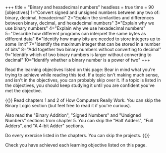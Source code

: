 +++
title = "Binary and hexadecimal numbers"
headless = true
time = 90
[objectives]
    1="Convert signed and unsigned numbers between any two of: binary, decimal, hexadecimal"
    2="Explain the similarities and differences between binary, decimal, and hexadecimal numbers"
    3="Explain why we use binary numbers"
    4="Explain why we use hexadecimal numbers"
    5="Describe how different programs can interpret the same bytes as different data"
    6="Identify how many bits are needed to store integers up to some limit"
    7="Identify the maximum integer that can be stored in a number of bits"
    8="Add together two binary numbers without converting to decimal"
    9="Identify which of two binary numbers is larger without converting to decimal"
    10="Identify whether a binary number is a power of two"
+++

Read the learning objectives listed on this page: Bear in mind what you're trying to achieve while reading this text. If a topic isn't making much sense, and isn't in the objectives, you can probably skip over it. If a topic is listed in the objectives, you should keep studying it until you are confident you've met the objective.

{{<note type="Reading">}}
Read chapters 1 and 2 of How Computers Really Work. You can skip the Binary Logic section (but feel free to read it if you're curious).

Also read the "Binary Addition", "Signed Numbers" and "Unsigned Numbers" sections from chapter 5. You can skip the "Half Adders", "Full Adders", and "A 4-bit Adder" sections.

Do every exercise listed in the chapters. You can skip the projects.
{{</note>}}

Check you have achieved each learning objective listed on this page.
